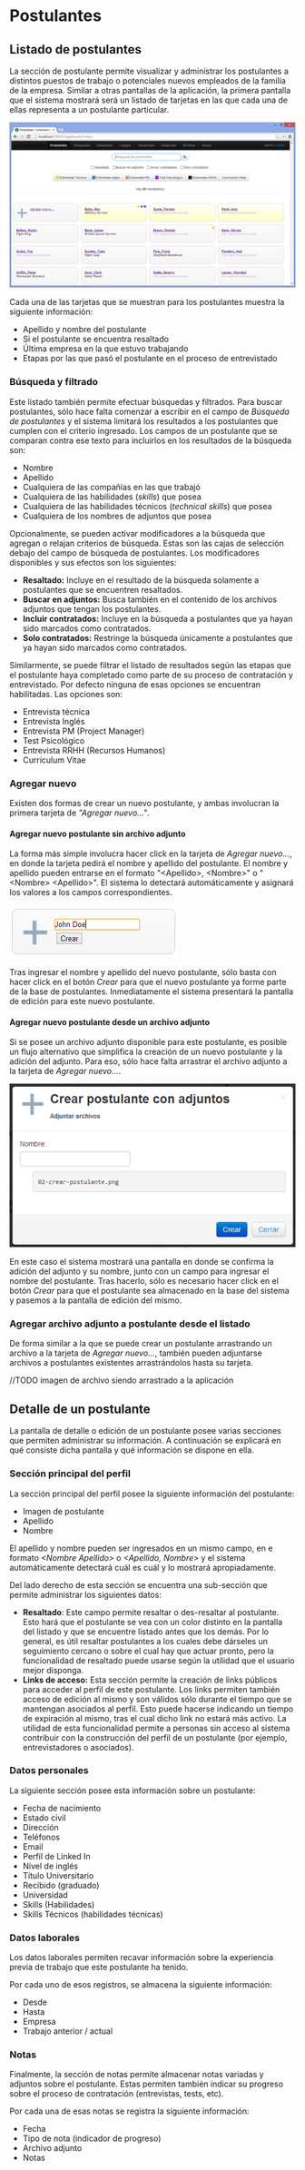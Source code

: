 # Postulantes

## Listado de postulantes

La sección de postulante permite visualizar y administrar los postulantes a distintos puestos de trabajo o potenciales nuevos empleados de la familia de la empresa. Similar a otras pantallas de la aplicación, la primera pantalla que el sistema mostrará será un listado de tarjetas en las que cada una de ellas representa a un postulante particular.

![Listado de postulantes](Images/Postulantes/01-listado.png)

Cada una de las tarjetas que se muestran para los postulantes muestra la siguiente información:

- Apellido y nombre del postulante
- Si el postulante se encuentra resaltado
- Última empresa en la que estuvo trabajando
- Etapas por las que pasó el postulante en el proceso de entrevistado

### Búsqueda y filtrado

Este listado también permite efectuar búsquedas y filtrados. Para buscar postulantes, sólo hace falta comenzar a escribir en el campo de *Búsqueda de postulantes* y el sistema limitará los resultados a los postulantes que cumplen con el criterio ingresado. Los campos de un postulante que se comparan contra ese texto para incluirlos en los resultados de la búsqueda son:

- Nombre
- Apellido
- Cualquiera de las compañías en las que trabajó
- Cualquiera de las habilidades (*skills*) que posea
- Cualquiera de las habilidades técnicos (*technical skills*) que posea
- Cualquiera de los nombres de adjuntos que posea

Opcionalmente, se pueden activar modificadores a la búsqueda que agregan o relajan criterios de búsqueda. Estas son las cajas de selección debajo del campo de búsqueda de postulantes. Los modificadores disponibles y sus efectos son los siguientes:

- **Resaltado:** Incluye en el resultado de la búsqueda solamente a postulantes que se encuentren resaltados.
- **Buscar en adjuntos:** Busca también en el contenido de los archivos adjuntos que tengan los postulantes.
- **Incluir contratados:** Incluye en la búsqueda a postulantes que ya hayan sido marcados como contratados.
- **Solo contratados:** Restringe la búsqueda únicamente a postulantes que ya hayan sido marcados como contratados.

Similarmente, se puede filtrar el listado de resultados según las etapas que el postulante haya completado como parte de su proceso de contratación y entrevistado. Por defecto ninguna de esas opciones se encuentran habilitadas. Las opciones son:

- Entrevista técnica
- Entrevista Inglés
- Entrevista PM (Project Manager)
- Test Psicológico
- Entrevista RRHH (Recursos Humanos)
- Currículum Vitae  

### Agregar nuevo

Existen dos formas de crear un nuevo postulante, y ambas involucran la primera tarjeta de *"Agregar nuevo..."*.

#### Agregar nuevo postulante sin archivo adjunto

La forma más simple involucra hacer click en la tarjeta de *Agregar nuevo...*, en donde la tarjeta pedirá el nombre y apellido del postulante. El nombre y apellido pueden entrarse en el formato "&lt;Apellido&gt;, &lt;Nombre&gt;" o "&lt;Nombre&gt; &lt;Apellido&gt;". El sistema lo detectará automáticamente y asignará los valores a los campos correspondientes.

![Crear postulante sin archivo adjunto](Images/Postulantes/02-crear-postulante.png)

Tras ingresar el nombre y apellido del nuevo postulante, sólo basta con hacer click en el botón *Crear* para que el nuevo postulante ya forme parte de la base de postulantes. Inmediatamente el sistema presentará la pantalla de edición para este nuevo postulante.

#### Agregar nuevo postulante desde un archivo adjunto

Si se posee un archivo adjunto disponible para este postulante, es posible un flujo alternativo que simplifica la creación de un nuevo postulante y la adición del adjunto. Para eso, sólo hace falta arrastrar el archivo adjunto a la tarjeta de *Agregar nuevo...*.

![Crear postulante desde archivo adjunto](Images/Postulantes/03-crear-postulante-desde-adjunto.png)

En este caso el sistema mostrará una pantalla en donde se confirma la adición del adjunto y su nombre, junto con un campo para ingresar el nombre del postulante. Tras hacerlo, sólo es necesario hacer click en el botón *Crear* para que el postulante sea almacenado en la base del sistema y pasemos a la pantalla de edición del mismo.

### Agregar archivo adjunto a postulante desde el listado

De forma similar a la que se puede crear un postulante arrastrando un archivo a la tarjeta de *Agregar nuevo...*, también pueden adjuntarse archivos a postulantes existentes arrastrándolos hasta su tarjeta.

//TODO imagen de archivo siendo arrastrado a la aplicación

## Detalle de un postulante

La pantalla de detalle o edición de un postulante posee varias secciones que permiten administrar su información. A continuación se explicará en qué consiste dicha pantalla y qué información se dispone en ella.

### Sección principal del perfil

La sección principal del perfil posee la siguiente información del postulante:

- Imagen de postulante
- Apellido
- Nombre

El apellido y nombre pueden ser ingresados en un mismo campo, en e formato *&lt;Nombre Apellido&gt;* o *&lt;Apellido, Nombre&gt;* y el sistema automáticamente detectará cuál es cuál y lo mostrará apropiadamente.

Del lado derecho de esta sección se encuentra una sub-sección que permite administrar los siguientes datos:

- **Resaltado**: Este campo permite resaltar o des-resaltar al postulante. Esto hará que el postulante se vea con un color distinto en la pantalla del listado y que se encuentre listado antes que los demás. Por lo general, es útil resaltar postulantes a los cuales debe dárseles un seguimiento cercano o sobre el cual hay que actuar pronto, pero la funcionalidad de resaltado puede usarse según la utilidad que el usuario mejor disponga.
- **Links de acceso:** Esta sección permite la creación de links públicos para acceder al perfil de este postulante. Los links permiten también acceso de edición al mismo y son válidos sólo durante el tiempo que se mantengan asociados al perfil. Esto puede hacerse indicando un tiempo de expiración al mismo, tras el cual dicho link no estará más activo. La utilidad de esta funcionalidad permite a personas sin acceso al sistema contribuir con la construcción del perfil de un postulante (por ejemplo, entrevistadores o asociados).

### Datos personales

La siguiente sección posee esta información sobre un postulante:

- Fecha de nacimiento
- Estado civil
- Dirección
- Teléfonos
- Email
- Perfil de Linked In
- Nivel de inglés
- Título Universitario
- Recibido (graduado)
- Universidad
- Skills (Habilidades)
- Skills Técnicos (habilidades técnicas)

### Datos laborales

Los datos laborales permiten recavar información sobre la experiencia previa de trabajo que este postulante ha tenido.

Por cada uno de esos registros, se almacena la siguiente información:

- Desde
- Hasta
- Empresa
- Trabajo anterior / actual

### Notas

Finalmente, la sección de notas permite almacenar notas variadas y adjuntos sobre el postulante. Estas permiten también indicar su progreso sobre el proceso de contratación (entrevistas, tests, etc).

Por cada una de esas notas se registra la siguiente información:

- Fecha
- Tipo de nota (indicador de progreso)
- Archivo adjunto
- Notas

